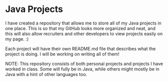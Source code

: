 # Java Projects
I have created a repository that allows me to store all of my Java projects in one place. This is so that my GitHub looks more organized and neat, and this will also allow recruiters and other developers to view projects easily on my page. :)

Each project will have their own README.md file that describes what the project is doing. I will be working on writing all of them!

NOTE: This repository consists of both personal projects and projects I have worked in class. Some will fully be in Java, while others might mostly be in Java with a hint of other languages too.